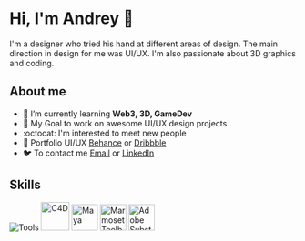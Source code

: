 # Hi, I'm Andrey 👋
I'm a designer who tried his hand at different areas of design. The main direction in design for me was UI/UX. I'm also passionate about 3D graphics and coding.

## About me
- 🌳 I’m currently learning **Web3, 3D, GameDev** 
- 🎯 My Goal to work on awesome UI/UX design projects
- :octocat: I'm interested to meet new people
- 🎨 Portfolio UI/UX [Behance](https://www.behance.net/aai210) or [Dribbble](http://dribbble.com/aai210)
- 🐦 To contact me [Email](mailto:aart7f@gmail.com) or [LinkedIn](https://linkedin.com/in/aai210)

<div align="Left">
  <h2> <strong> Skills </strong></h2>
  <img src="https://skillicons.dev/icons?i=figma,ps,ae,ai,vscode,unreal,html,css,blender" alt="Tools"> 
  <img src="https://upload.wikimedia.org/wikipedia/en/d/d8/C4D_Logo.png" width="50" height="50" alt="C4D"> 
  <img src="https://damassets.autodesk.net/content/dam/autodesk/www/product-imagery/badge-75x75/simplified-badges/maya-2023-simplified-badge-75x75.png" width="46" height="46" alt="Maya"> 
  <img src="https://www.adobe.com/content/dam/cc/icons/pt_appicon_256.svg" width="46" height="46" alt="Marmoset Toolbag"> 
  <img src="https://marmoset.co/wp-content/uploads/2020/12/logo_simple_dark128.png" width="46" height="46" alt="Adobe Substance 3D Painter"> 
  <br></div>
 

<!--
**aai210/aai210** is a ✨ _special_ ✨ repository because its `README.md` (this file) appears on your GitHub profile.

Here are some ideas to get you started:

- 🔭 I’m currently working on ...
- 🌱 I’m currently learning ...
- 👯 I’m looking to collaborate on ...
- 🤔 I’m looking for help with ...
- 💬 Ask me about ...
- 📫 How to reach me: ...
- 😄 Pronouns: ...
- ⚡ Fun fact: ...
-->
